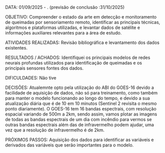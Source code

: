 DATA: 01/09/2025 - . (previsão de conclusão :31/10/2025)

OBJETIVO:  Compreender o estado da arte em detecção e monitoramento de queimadas por sensoriamento remoto, identificar as principais técnicas, algoritmos e plataformas utilizadas, e levantar dados de satélite e informações auxiliares relevantes para a área de estudo.

ATIVIDADES REALIZADAS: Revisão bibliográfica e levantamento dos dados existentes.

RESULTADOS / ACHADOS: Identifiquei os principais modelos de redes neurais profundas utilizados para identificação de queimadas e os principais sensores fontes dos dados.

DIFICULDADES: Não tive

DECISÕES: Atualemnte opto pela utilização do ABI do GOES-16 devido a facilidade de aquisição de dados, não só para treinamento, como também para manter o modelo funcionando ao longo do tempo, e devido a sua atualização diária que é de 10 em 10 minutos (Sentinel 2 revisita o mesmo ponto diariamente). O GOES-16 tem 16 bandas espectrais, com resolução espacial variando de 500m a 2km, sendo assim, vamos plotar as imagens de todas as bandas espectrais de um dia com incêndio para vermos se outras bandas espectrais além das de infravermelho podem ajudar, uma vez que a resolução de infravermelho é de 2km. 

PRÓXIMOS PASSOS: Aquisição dos dados para identificar as variáveis e derivados das variáveis que serão importantes para o modelo.
